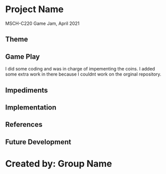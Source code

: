 # Project Name
MSCH-C220 Game Jam, April 2021

## Theme


## Game Play
I did some coding and was in charge of impementing the coins. I added some extra work in there because I couldnt work on the orginal repository. 

## Impediments

## Implementation


## References

## Future Development

# Created by: Group Name

